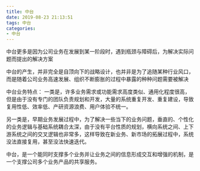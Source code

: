 ```yaml
---
title: 中台
date: 2019-08-23 21:13:51
tags: 中台
categories: 
- 中台
---
```


中台更多是因为公司业务在发展到某一阶段时，遇到瓶颈与障碍后，为解决实际问题而提出的解决方案

中台的产生，并非完全是自顶向下的战略设计，也并非是为了追随某种行业风口，而是随着公司业务高速发展、组织不断膨胀的过程中暴露的种种问题需要被解决


中台业务特点：
一类是，许多业务需求或功能需求高度类似、通用化程度很高，但是由于没有专门的团队负责规划和开发，大量的系统重复开发、重复建设，导致复用性低、效率低、产研资源浪费、用户体验不统一。


另一类是，早期业务发展过程中，为了解决一些当下的业务问题，垂直的、个性化的业务逻辑与基础系统耦合太深，由于没有平台性质的规划，横向系统之间、上下游系统之间的交叉逻辑也非常多，这样导致在新业务、新市场的拓展过程中，系统没法直接复用，甚至没法快速迭代。

中台，是一个能同时支撑多个业务并让业务之间的信息形成交互和增强的机制，是一个支撑公司多个业务产品的共享服务。


